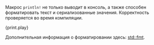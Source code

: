 Макрос `println!` не только выводит в консоль, а также способен форматировать текст и сериализованные значения.
Корректность проверяется во время компиляции.

{print.play}

Дополнительная информация о форматировании здесь: [std::fmt](http://doc.rust-lang.org/std/fmt/).
